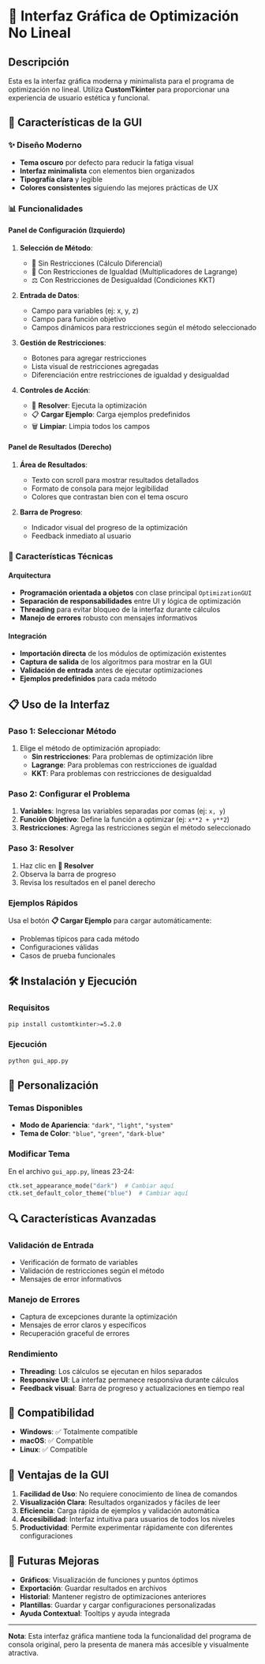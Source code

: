 # 🎯 Interfaz Gráfica de Optimización No Lineal

## Descripción

Esta es la interfaz gráfica moderna y minimalista para el programa de optimización no lineal. Utiliza **CustomTkinter** para proporcionar una experiencia de usuario estética y funcional.

## 🚀 Características de la GUI

### ✨ Diseño Moderno
- **Tema oscuro** por defecto para reducir la fatiga visual
- **Interfaz minimalista** con elementos bien organizados
- **Tipografía clara** y legible
- **Colores consistentes** siguiendo las mejores prácticas de UX

### 📊 Funcionalidades

#### Panel de Configuración (Izquierdo)
1. **Selección de Método**:
   - 🔢 Sin Restricciones (Cálculo Diferencial)
   - 🔗 Con Restricciones de Igualdad (Multiplicadores de Lagrange)
   - ⚖️ Con Restricciones de Desigualdad (Condiciones KKT)

2. **Entrada de Datos**:
   - Campo para variables (ej: x, y, z)
   - Campo para función objetivo
   - Campos dinámicos para restricciones según el método seleccionado

3. **Gestión de Restricciones**:
   - Botones para agregar restricciones
   - Lista visual de restricciones agregadas
   - Diferenciación entre restricciones de igualdad y desigualdad

4. **Controles de Acción**:
   - 🚀 **Resolver**: Ejecuta la optimización
   - 📋 **Cargar Ejemplo**: Carga ejemplos predefinidos
   - 🗑️ **Limpiar**: Limpia todos los campos

#### Panel de Resultados (Derecho)
1. **Área de Resultados**:
   - Texto con scroll para mostrar resultados detallados
   - Formato de consola para mejor legibilidad
   - Colores que contrastan bien con el tema oscuro

2. **Barra de Progreso**:
   - Indicador visual del progreso de la optimización
   - Feedback inmediato al usuario

### 🔧 Características Técnicas

#### Arquitectura
- **Programación orientada a objetos** con clase principal `OptimizationGUI`
- **Separación de responsabilidades** entre UI y lógica de optimización
- **Threading** para evitar bloqueo de la interfaz durante cálculos
- **Manejo de errores** robusto con mensajes informativos

#### Integración
- **Importación directa** de los módulos de optimización existentes
- **Captura de salida** de los algoritmos para mostrar en la GUI
- **Validación de entrada** antes de ejecutar optimizaciones
- **Ejemplos predefinidos** para cada método

## 📋 Uso de la Interfaz

### Paso 1: Seleccionar Método
1. Elige el método de optimización apropiado:
   - **Sin restricciones**: Para problemas de optimización libre
   - **Lagrange**: Para problemas con restricciones de igualdad
   - **KKT**: Para problemas con restricciones de desigualdad

### Paso 2: Configurar el Problema
1. **Variables**: Ingresa las variables separadas por comas (ej: `x, y`)
2. **Función Objetivo**: Define la función a optimizar (ej: `x**2 + y**2`)
3. **Restricciones**: Agrega las restricciones según el método seleccionado

### Paso 3: Resolver
1. Haz clic en **🚀 Resolver**
2. Observa la barra de progreso
3. Revisa los resultados en el panel derecho

### Ejemplos Rápidos
Usa el botón **📋 Cargar Ejemplo** para cargar automáticamente:
- Problemas típicos para cada método
- Configuraciones válidas
- Casos de prueba funcionales

## 🛠️ Instalación y Ejecución

### Requisitos
```bash
pip install customtkinter>=5.2.0
```

### Ejecución
```bash
python gui_app.py
```

## 🎨 Personalización

### Temas Disponibles
- **Modo de Apariencia**: `"dark"`, `"light"`, `"system"`
- **Tema de Color**: `"blue"`, `"green"`, `"dark-blue"`

### Modificar Tema
En el archivo `gui_app.py`, líneas 23-24:
```python
ctk.set_appearance_mode("dark")  # Cambiar aquí
ctk.set_default_color_theme("blue")  # Cambiar aquí
```

## 🔍 Características Avanzadas

### Validación de Entrada
- Verificación de formato de variables
- Validación de restricciones según el método
- Mensajes de error informativos

### Manejo de Errores
- Captura de excepciones durante la optimización
- Mensajes de error claros y específicos
- Recuperación graceful de errores

### Rendimiento
- **Threading**: Los cálculos se ejecutan en hilos separados
- **Responsive UI**: La interfaz permanece responsiva durante cálculos
- **Feedback visual**: Barra de progreso y actualizaciones en tiempo real

## 📱 Compatibilidad

- **Windows**: ✅ Totalmente compatible
- **macOS**: ✅ Compatible
- **Linux**: ✅ Compatible

## 🚀 Ventajas de la GUI

1. **Facilidad de Uso**: No requiere conocimiento de línea de comandos
2. **Visualización Clara**: Resultados organizados y fáciles de leer
3. **Eficiencia**: Carga rápida de ejemplos y validación automática
4. **Accesibilidad**: Interfaz intuitiva para usuarios de todos los niveles
5. **Productividad**: Permite experimentar rápidamente con diferentes configuraciones

## 🔮 Futuras Mejoras

- **Gráficos**: Visualización de funciones y puntos óptimos
- **Exportación**: Guardar resultados en archivos
- **Historial**: Mantener registro de optimizaciones anteriores
- **Plantillas**: Guardar y cargar configuraciones personalizadas
- **Ayuda Contextual**: Tooltips y ayuda integrada

---

**Nota**: Esta interfaz gráfica mantiene toda la funcionalidad del programa de consola original, pero la presenta de manera más accesible y visualmente atractiva.